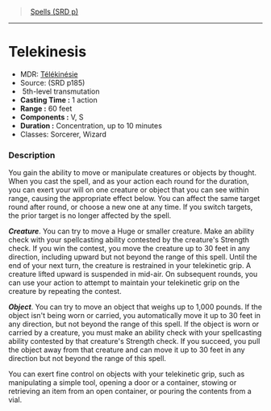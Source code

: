 ﻿---
!SpellItem
Family: SpellVO
Level: 5
Type: transmutation
CastingTime: 1 action
Range: 60 feet
Components: V, S
Duration: Concentration, up to 10 minutes
Classes: Sorcerer, Wizard
Id: spells_vo.md#telekinesis
ParentLink: spells_vo.md#spells-srd-p
Name: Telekinesis
ParentName: Spells (SRD p)
NameLevel: 1
AltName: '[Télékinésie](hd_spells_telekinesie.md)'
Source: (SRD p185)
Attributes: {}
AttributesDictionary: >+
  {}

---
> [Spells (SRD p)](srd_spells.md)

---

# Telekinesis

- MDR: [Télékinésie](hd_spells_telekinesie.md)
- Source: (SRD p185)
-  5th-level transmutation
- **Casting Time :** 1 action
- **Range :** 60 feet
- **Components :** V, S
- **Duration :** Concentration, up to 10 minutes
- Classes: Sorcerer, Wizard

### Description

You gain the ability to move or manipulate creatures or objects by thought. When you cast the spell, and as your action each round for the duration, you can exert your will on one creature or object that you can see within range, causing the appropriate effect below. You can affect the same target round after round, or choose a new one at any time. If you switch targets, the prior target is no longer affected by the spell.

**_Creature_**. You can try to move a Huge or smaller creature. Make an ability check with your spellcasting ability contested by the creature's Strength check. If you win the contest, you move the creature up to 30 feet in any direction, including upward but not beyond the range of this spell. Until the end of your next turn, the creature is restrained in your telekinetic grip. A creature lifted upward is suspended in mid-air. On subsequent rounds, you can use your action to attempt to maintain your telekinetic grip on the creature by repeating the contest.

**_Object_**. You can try to move an object that weighs up to 1,000 pounds. If the object isn't being worn or carried, you automatically move it up to 30 feet in any direction, but not beyond the range of this spell. If the object is worn or carried by a creature, you must make an ability check with your spellcasting ability contested by that creature's Strength check. If you succeed, you pull the object away from that creature and can move it up to 30 feet in any direction but not beyond the range of this spell.

You can exert fine control on objects with your telekinetic grip, such as manipulating a simple tool, opening a door or a container, stowing or retrieving an item from an open container, or pouring the contents from a vial.

